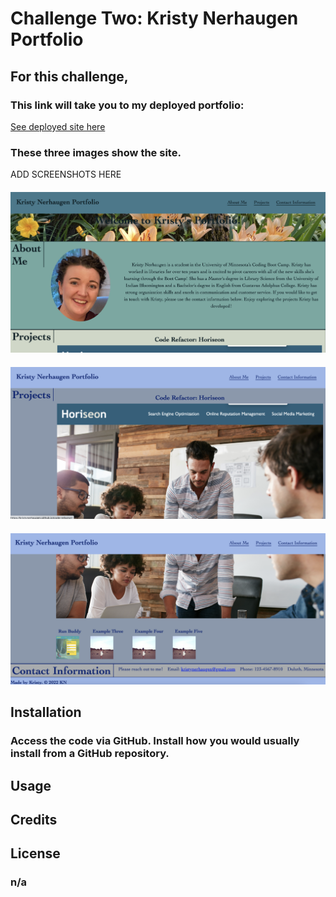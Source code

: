 # Challenge Two: Kristy Nerhaugen Portfolio

## For this challenge,  

### This link will take you to my deployed portfolio:

[See deployed site here](https://kristynerhaugen.github.io/KristyNerhaugen_Portfolio/)

### These three images show the site. 
ADD SCREENSHOTS HERE
#### ![Screen Shot One](assets/images/ScreenShot_1.png)
#### ![Screen Shot Two](assets/images/ScreenShot_2.png)
#### ![Screen Shot Three](assets/images/ScreenShot_3.png) 


## Installation
### Access the code via GitHub. Install how you would usually install from a GitHub repository. 


## Usage
### 

## Credits
###  

## License 
### n/a 